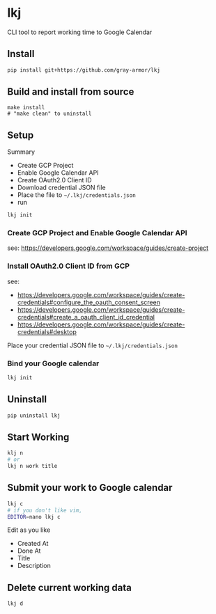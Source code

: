 # lkj

CLI tool to report working time to Google Calendar

## Install

```sh
pip install git+https://github.com/gray-armor/lkj
```

## Build and install from source

```
make install
# "make clean" to uninstall
```

## Setup

Summary
- Create GCP Project
- Enable Google Calendar API
- Create OAuth2.0 Client ID
- Download credential JSON file
- Place the file to `~/.lkj/credentials.json`
- run
```sh
lkj init
```

### Create GCP Project and Enable Google Calendar API

see: https://developers.google.com/workspace/guides/create-project

### Install OAuth2.0 Client ID from GCP

see:
- https://developers.google.com/workspace/guides/create-credentials#configure_the_oauth_consent_screen
- https://developers.google.com/workspace/guides/create-credentials#create_a_oauth_client_id_credential
- https://developers.google.com/workspace/guides/create-credentials#desktop

Place your credential JSON file to `~/.lkj/credentials.json`

### Bind your Google calendar

```sh
lkj init
```

## Uninstall

```sh
pip uninstall lkj
```

## Start Working

```sh
klj n
# or
lkj n work title
```

## Submit your work to Google calendar

```sh
lkj c
# if you don't like vim,
EDITOR=nano lkj c
```

Edit as you like
- Created At
- Done At
- Title
- Description

## Delete current working data

```sh
lkj d
```
